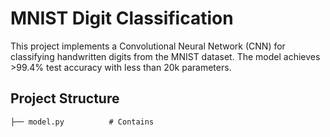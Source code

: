 # MNIST Digit Classification

This project implements a Convolutional Neural Network (CNN) for classifying handwritten digits from the MNIST dataset. 
The model achieves >99.4% test accuracy with less than 20k parameters.

## Project Structure

```
├── model.py          # Contains 